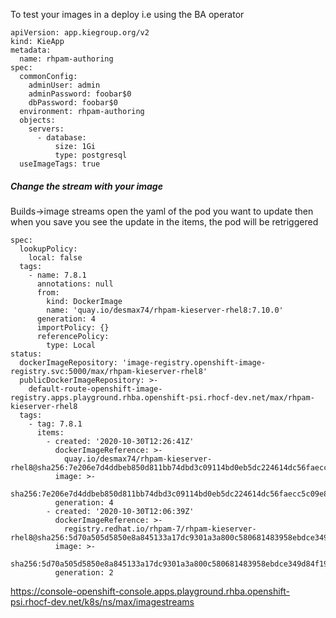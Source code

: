 To test your images in a deploy i.e using the BA operator 

```console 
apiVersion: app.kiegroup.org/v2
kind: KieApp
metadata: 
  name: rhpam-authoring
spec: 
  commonConfig: 
    adminUser: admin
    adminPassword: foobar$0
    dbPassword: foobar$0
  environment: rhpam-authoring
  objects: 
    servers: 
      - database: 
          size: 1Gi
          type: postgresql
  useImageTags: true
```


##### Change the stream with your image
Builds->image streams
open the yaml of the pod you want to update
then when you save you see the update  in the items, the pod will be retriggered

```console 
spec:
  lookupPolicy:
    local: false
  tags:
    - name: 7.8.1
      annotations: null
      from:
        kind: DockerImage
        name: 'quay.io/desmax74/rhpam-kieserver-rhel8:7.10.0'
      generation: 4
      importPolicy: {}
      referencePolicy:
        type: Local
status:
  dockerImageRepository: 'image-registry.openshift-image-registry.svc:5000/max/rhpam-kieserver-rhel8'
  publicDockerImageRepository: >-
    default-route-openshift-image-registry.apps.playground.rhba.openshift-psi.rhocf-dev.net/max/rhpam-kieserver-rhel8
  tags:
    - tag: 7.8.1
      items:
        - created: '2020-10-30T12:26:41Z'
          dockerImageReference: >-
            quay.io/desmax74/rhpam-kieserver-rhel8@sha256:7e206e7d4ddbeb850d811bb74dbd3c09114bd0eb5dc224614dc56faecc5c09e8
          image: >-
            sha256:7e206e7d4ddbeb850d811bb74dbd3c09114bd0eb5dc224614dc56faecc5c09e8
          generation: 4
        - created: '2020-10-30T12:06:39Z'
          dockerImageReference: >-
            registry.redhat.io/rhpam-7/rhpam-kieserver-rhel8@sha256:5d70a505d5850e8a845133a17dc9301a3a800c580681483958ebdce349d84f19
          image: >-
            sha256:5d70a505d5850e8a845133a17dc9301a3a800c580681483958ebdce349d84f19
          generation: 2
```

https://console-openshift-console.apps.playground.rhba.openshift-psi.rhocf-dev.net/k8s/ns/max/imagestreams
